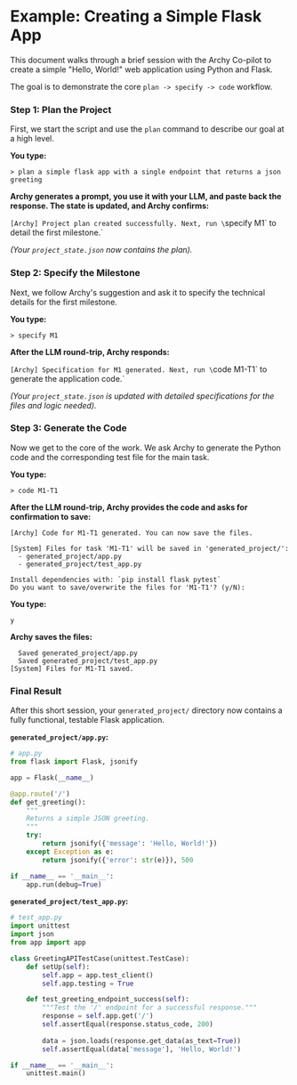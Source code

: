 # Example: Creating a Simple Flask App

This document walks through a brief session with the Archy Co-pilot to create a simple "Hello, World!" web application using Python and Flask.

The goal is to demonstrate the core `plan -> specify -> code` workflow.

### Step 1: Plan the Project

First, we start the script and use the `plan` command to describe our goal at a high level.

**You type:**
```
> plan a simple flask app with a single endpoint that returns a json greeting
```

**Archy generates a prompt, you use it with your LLM, and paste back the response. The state is updated, and Archy confirms:**

`[Archy] Project plan created successfully. Next, run \`specify M1\` to detail the first milestone.`

*(Your `project_state.json` now contains the plan).*

### Step 2: Specify the Milestone

Next, we follow Archy's suggestion and ask it to specify the technical details for the first milestone.

**You type:**
```
> specify M1
```

**After the LLM round-trip, Archy responds:**

`[Archy] Specification for M1 generated. Next, run \`code M1-T1\` to generate the application code.`

*(Your `project_state.json` is updated with detailed specifications for the files and logic needed).*

### Step 3: Generate the Code

Now we get to the core of the work. We ask Archy to generate the Python code and the corresponding test file for the main task.

**You type:**
```
> code M1-T1
```

**After the LLM round-trip, Archy provides the code and asks for confirmation to save:**

`[Archy] Code for M1-T1 generated. You can now save the files.`

```
[System] Files for task 'M1-T1' will be saved in 'generated_project/':
  - generated_project/app.py
  - generated_project/test_app.py

Install dependencies with: `pip install flask pytest`
Do you want to save/overwrite the files for 'M1-T1'? (y/N):
```

**You type:**
```
y
```

**Archy saves the files:**

```
  Saved generated_project/app.py
  Saved generated_project/test_app.py
[System] Files for M1-T1 saved.
```

### Final Result

After this short session, your `generated_project/` directory now contains a fully functional, testable Flask application.

**`generated_project/app.py`:**
```python
# app.py
from flask import Flask, jsonify

app = Flask(__name__)

@app.route('/')
def get_greeting():
    """
    Returns a simple JSON greeting.
    """
    try:
        return jsonify({'message': 'Hello, World!'})
    except Exception as e:
        return jsonify({'error': str(e)}), 500

if __name__ == '__main__':
    app.run(debug=True)
```

**`generated_project/test_app.py`:**
```python
# test_app.py
import unittest
import json
from app import app

class GreetingAPITestCase(unittest.TestCase):
    def setUp(self):
        self.app = app.test_client()
        self.app.testing = True

    def test_greeting_endpoint_success(self):
        """Test the '/' endpoint for a successful response."""
        response = self.app.get('/')
        self.assertEqual(response.status_code, 200)
        
        data = json.loads(response.get_data(as_text=True))
        self.assertEqual(data['message'], 'Hello, World!')

if __name__ == '__main__':
    unittest.main()
```
